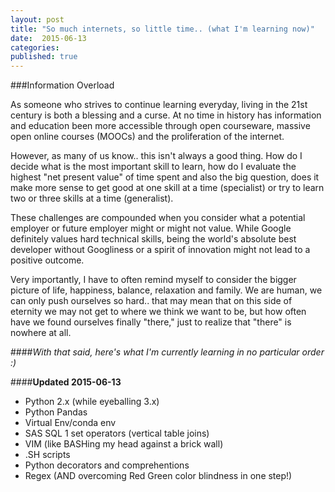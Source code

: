 ```yaml
---
layout: post
title: "So much internets, so little time.. (what I'm learning now)"
date:  2015-06-13
categories: 
published: true
---
```


###Information Overload

As someone who strives to continue learning everyday, living in the 21st century is both a blessing and a curse. At no time in history has information and education been more accessible through open courseware, massive open online courses (MOOCs) and the proliferation of the internet. 

However, as many of us know.. this isn't always a good thing.  How do I decide what is the most important skill to learn, how do I evaluate the highest "net present value" of time spent and also the big question, does it make more sense to get good at one skill at a time (specialist) or try to learn two or three skills at a time (generalist).

These challenges are compounded when you consider what a potential employer or future employer might or might not value.  While Google definitely values hard technical skills, being the world's absolute best developer without Googliness or a spirit of innovation might not lead to a positive outcome.

Very importantly, I have to often remind myself to consider the bigger picture of life, happiness, balance, relaxation and family.  We are human, we can only push ourselves so hard.. that may mean that on this side of eternity we may not get to where we think we want to be, but how often have we found ourselves finally "there," just to realize that "there" is nowhere at all.

####*With that said, here's what I'm currently learning in no particular order :)*

####**Updated 2015-06-13**

* Python 2.x (while eyeballing 3.x)
* Python Pandas
* Virtual Env/conda env
* SAS SQL 1 set operators (vertical table joins)
* VIM (like BASHing my head against a brick wall)
* .SH scripts
* Python decorators and comprehentions
* Regex (AND overcoming Red Green color blindness in one step!)